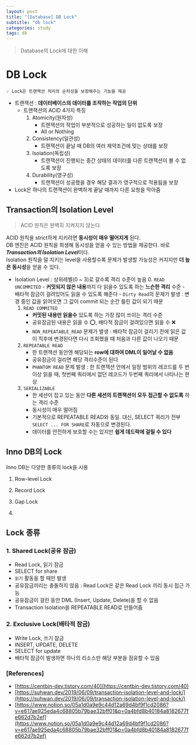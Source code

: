 ```yaml
---
layout: post
title: "[Database] DB Lock"
subtitle: "db lock"
categories: study
tags: db
---
```

> Database의 Lock에 대한 이해  

# DB Lock
```
💡 Lock은 트랜잭션 처리의 순차성을 보장해주는 기능을 제공
```
- 트랜잭션 : **데이터베이스의 데이터를 조작하는 작업의 단위**
    + 트랜잭션의 ACID 4가지 특징
        1. Atomicity(원자성)
            * 트랜잭션의 작업이 부분적으로 성공하는 일이 없도록 보장
            * All or Nothing
        2. Consistency(일관성)
            * 트랜잭션이 끝날 때 DB의 여러 제약조건에 맞는 상태를 보장
        3. Isolation(독립성)
            * 트랜잭션이 진행되는 중간 상태의 데이터를 다른 트랜잭션이 볼 수 없도록 보장
        4. Durability(영구성)
            * 트랜잭션이 성공했을 경우 해당 결과가 영구적으로 적용됨을 보장
- Lock은 하나의 트랜잭션이 완벽하게 끝날 때까지 다른 요청을 막아줌

## Transaction의 Isolation Level
> ACID 원칙은 완벽히 지켜지지 않는다   

ACID 원칙을 strict하게 지키려면 **동시성이 매우 떨어지게** 된다.  
DB 엔진은 ACID 원칙을 희생해 동시성을 얻을 수 있는 방법을 제공한다. 바로 ***Transaction의 Isolation Level***이다.  
Isolation 원칙을 덜 지키는 level을 사용할수록 문제가 발생할 가능성은 커지지만 **더 높은 동시성**을 얻을 수 있다.  

- Isolation Level : 상위레벨(0 ~ 3)로 갈수록 격리 수준이 높음
    0. `READ UNCOMMITED`
        - **커밋되지 않은 내용**까지 다 읽을수 있도록 하는 **느슨한 격리** 수준
        - 배타적 잠금이 걸려있어도 읽을 수 있도록 해준다
        - `Dirty Read`의 문제가 발생 : 변경 중인 값을 읽어오면 그 값이 commit 되는 순간 틀린 값이 되기 때문
    1. `READ COMMITED`
        - **커밋된 내용만 읽을수** 있도록 하는 가장 많이 쓰이는 격리 수준
        - 공유잠금된 내용은 읽을 수 ⭕️, 배타적 잠금이 걸려있으면 읽을 수 ❌
        - `NON_REPEATABLE_READ` 문제가 발생 : 배타적 잠금이 걸리기 전에 읽은 값이 직후에 변경된다면 다시 조회했을 때 처음과 다른 값이 나오기 때문
    2. `REPEATABLE READ`
        - 한 트랜잭션 동안엔 해당되는 **row에 대하여 DML이 일어날 수 없음**
        - 공유잠금이 걸리면 해당 격리수준이 된다
        - `PHANTOM READ` 문제 발생 : 한 트랜잭션 안에서 일정 범위의 레코드를 두 번 이상 읽을 때, 첫번째 쿼리에서 없던 레코드가 두번째 쿼리에서 나타나는 현상
    3. `SERIALIZABLE`
        - 한 세션이 잡고 있는 동안 **다른 세션의 트랜잭션이 모두 접근할 수 없도록** 하는 격리 수준
        - 동시성이 매우 떨어짐
        - 기본적으로 REPEATABLE READ와 동일. 대신, SELECT 쿼리가 전부 `SELECT ... FOR SHARE`로 자동으로 변경된다.
        - 데이터를 안전하게 보호할 수는 있지만 **쉽게 데드락에 걸릴 수 있다**


## Inno DB의 Lock
Inno DB는 다양한 종류의 lock을 사용

1. Row-level Lock

2. Record Lock
3. Gap Lock
4. 


## Lock 종류
### 1. Shared Lock(공유 잠금)
- Read Lock, 읽기 잠금
- SELECT for share
- `읽기` 활동을 할 때만 발생
- 공유잠금끼리는 충돌하지 않음 : Read Lock은 같은 Read Lock 끼리 동시 접근 가능
- 공유잠금이 걸린 동안 DML (Insert, Update, Delete)을 할 수 없음
- Transaction Isolation을 REPEATABLE READ로 만들어줌

### 2. Exclusive Lock(배타적 잠금)
- Write Lock, 쓰기 잠금
- INSERT, UPDATE, DELETE
- SELECT for update
- 배타적 잠금이 발생하면 하나의 리소스만 해당 부분을 점유할 수 있음



### [References]
- [https://centbin-dev.tistory.com/40](https://centbin-dev.tistory.com/40)
- [https://suhwan.dev/2019/06/09/transaction-isolation-level-and-lock/](https://suhwan.dev/2019/06/09/transaction-isolation-level-and-lock/)
- [https://www.notion.so/05a1d0a9e9c44d12a69d4bf9f1cd2086?v=e617ae925eda4c68805b79bae32bff01&p=0a4bfd8b40184a8182677fe662d7b2ef](https://www.notion.so/05a1d0a9e9c44d12a69d4bf9f1cd2086?v=e617ae925eda4c68805b79bae32bff01&p=0a4bfd8b40184a8182677fe662d7b2ef)